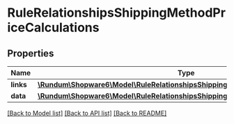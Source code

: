 # RuleRelationshipsShippingMethodPriceCalculations

## Properties
Name | Type | Description | Notes
------------ | ------------- | ------------- | -------------
**links** | [**\Rundum\Shopware6\Model\RuleRelationshipsShippingMethodPriceCalculationsLinks**](RuleRelationshipsShippingMethodPriceCalculationsLinks.md) |  | [optional] 
**data** | [**\Rundum\Shopware6\Model\RuleRelationshipsShippingMethodPriceCalculationsData[]**](RuleRelationshipsShippingMethodPriceCalculationsData.md) |  | [optional] 

[[Back to Model list]](../../README.md#documentation-for-models) [[Back to API list]](../../README.md#documentation-for-api-endpoints) [[Back to README]](../../README.md)

